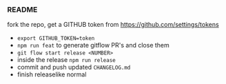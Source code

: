 ### README

fork the repo, get a GITHUB token from https://github.com/settings/tokens

- `export GITHUB_TOKEN=token`
- `npm run feat` to generate gitflow PR's and close them
- `git flow start release <NUMBER>`
- inside the release `npm run release`
- commit and push updated `CHANGELOG.md`
- finish releaselike normal

